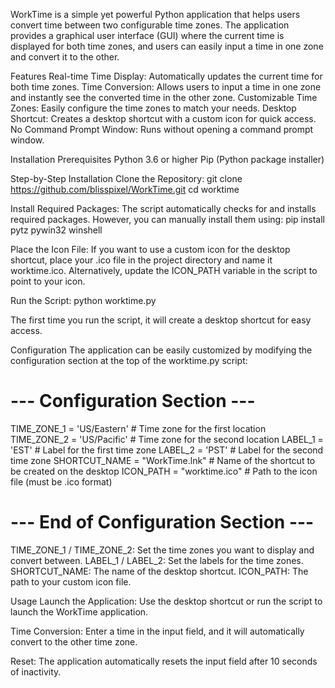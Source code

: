 WorkTime is a simple yet powerful Python application that helps users convert time between two configurable time zones. The application provides a graphical user interface (GUI) where the current time is displayed for both time zones, and users can easily input a time in one zone and convert it to the other.

Features
Real-time Time Display: Automatically updates the current time for both time zones.
Time Conversion: Allows users to input a time in one zone and instantly see the converted time in the other zone.
Customizable Time Zones: Easily configure the time zones to match your needs.
Desktop Shortcut: Creates a desktop shortcut with a custom icon for quick access.
No Command Prompt Window: Runs without opening a command prompt window.

Installation
Prerequisites
Python 3.6 or higher
Pip (Python package installer)

Step-by-Step Installation
Clone the Repository:
git clone https://github.com/blisspixel/WorkTime.git
cd worktime

Install Required Packages:
The script automatically checks for and installs required packages. However, you can manually install them using:
pip install pytz pywin32 winshell

Place the Icon File:
If you want to use a custom icon for the desktop shortcut, place your .ico file in the project directory and name it worktime.ico. Alternatively, update the ICON_PATH variable in the script to point to your icon.

Run the Script:
python worktime.py

The first time you run the script, it will create a desktop shortcut for easy access.

Configuration
The application can be easily customized by modifying the configuration section at the top of the worktime.py script:

# --- Configuration Section ---
TIME_ZONE_1 = 'US/Eastern'  # Time zone for the first location
TIME_ZONE_2 = 'US/Pacific'  # Time zone for the second location
LABEL_1 = 'EST'  # Label for the first time zone
LABEL_2 = 'PST'  # Label for the second time zone
SHORTCUT_NAME = "WorkTime.lnk"  # Name of the shortcut to be created on the desktop
ICON_PATH = "worktime.ico"  # Path to the icon file (must be .ico format)
# --- End of Configuration Section ---

TIME_ZONE_1 / TIME_ZONE_2: Set the time zones you want to display and convert between.
LABEL_1 / LABEL_2: Set the labels for the time zones.
SHORTCUT_NAME: The name of the desktop shortcut.
ICON_PATH: The path to your custom icon file.

Usage
Launch the Application: Use the desktop shortcut or run the script to launch the WorkTime application.

Time Conversion: Enter a time in the input field, and it will automatically convert to the other time zone.

Reset: The application automatically resets the input field after 10 seconds of inactivity.
